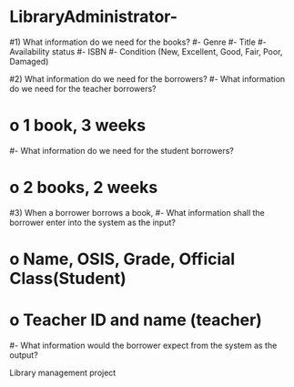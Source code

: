 # LibraryAdministrator-
#1)	What information do we need for the books?
#-	Genre
#-	Title
#-	Availability status
#-	ISBN
#-	Condition (New, Excellent, Good, Fair, Poor, Damaged)

#2)	What information do we need for the borrowers? 
#-	What information do we need for the teacher borrowers? 
#   o	1 book, 3 weeks
#-	What information do we need for the student borrowers?
#   o	2 books, 2 weeks

#3)	When a borrower borrows a book, 
#-	What information shall the borrower enter into the system as the input?
#   o	Name, OSIS, Grade, Official Class(Student)
#   o	Teacher ID and name (teacher)
#-	What information would the borrower expect from the system as the output?

Library management project 
